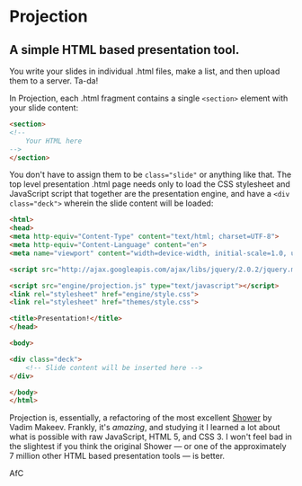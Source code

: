 Projection
==========

A simple HTML based presentation tool.
--------------------------------------

You write your slides in individual .html files, make a list, and then upload them to a server. Ta-da!

In Projection, each .html fragment contains a single `<section>` element with your slide content:

```html
<section>
<!--
    Your HTML here
-->
</section>
```

You don't have to assign them to be `class="slide"` or anything like that. The top level presentation .html page needs only to load the CSS stylesheet and JavaScript script that together are the presentation engine, and have a `<div class="deck">` wherein the slide content will be loaded:

```html
<html>
<head>
<meta http-equiv="Content-Type" content="text/html; charset=UTF-8">
<meta http-equiv="Content-Language" content="en">
<meta name="viewport" content="width=device-width, initial-scale=1.0, user-scalable=yes">

<script src="http://ajax.googleapis.com/ajax/libs/jquery/2.0.2/jquery.min.js" type="text/javascript"></script>

<script src="engine/projection.js" type="text/javascript"></script>
<link rel="stylesheet" href="engine/style.css">
<link rel="stylesheet" href="themes/style.css">

<title>Presentation!</title>
</head>

<body>

<div class="deck">
    <!-- Slide content will be inserted here -->
</div>

</body>
</html>
```

Projection is, essentially, a refactoring of the most excellent [Shower](http://shwr.me/) by Vadim Makeev. Frankly, it's _amazing_, and studying it I learned a lot about what is possible with raw JavaScript, HTML 5, and CSS 3. I won't feel bad in the slightest if you think the original Shower — or one of the approximately 7 million other HTML based presentation tools — is better.

AfC

